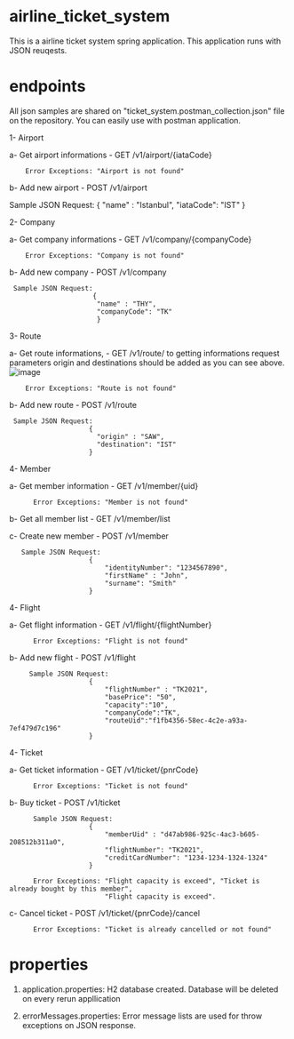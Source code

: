 # airline_ticket_system

This is a airline ticket system spring application.
This application runs with JSON reuqests.


# endpoints

All json samples are shared on "ticket_system.postman_collection.json" file on the repository. You can easily use with postman application.

1- Airport

  a- Get airport informations - GET /v1/airport/{iataCode}
  
        Error Exceptions: "Airport is not found"
        
  
  b- Add new airport          - POST /v1/airport
  
   Sample JSON Request:
                         {
                          "name" : "Istanbul",
                          "iataCode": "IST"
                      }
                      
2- Company
  
  a- Get company informations - GET /v1/company/{companyCode}
  
        Error Exceptions: "Company is not found"
  
  
  b- Add new company          - POST /v1/company  
  
     Sample JSON Request:
                         {
                          "name" : "THY",
                          "companyCode": "TK"
                          }
 
3- Route
  
  a- Get route informations, - GET /v1/route/
    to getting informations
    request parameters origin 
    and destinations should be
    added as you can see above.
    ![image](https://user-images.githubusercontent.com/30997410/116151328-24cff300-a6ed-11eb-96fd-c4f2b643ee1d.png)

        Error Exceptions: "Route is not found"
            
  
  b- Add new route          - POST /v1/route  
  
     Sample JSON Request:
                        {
                          "origin" : "SAW",
                          "destination": "IST"
                        }
 
4- Member
 
  a- Get member information  - GET /v1/member/{uid}
  
          Error Exceptions: "Member is not found"
                      
  b- Get all member list     - GET /v1/member/list
  
  c- Create new member       - POST /v1/member
  
       Sample JSON Request:
                        {
                            "identityNumber": "1234567890",
                            "firstName" : "John",
                            "surname": "Smith"
                        }
 
4- Flight

  a- Get flight information - GET /v1/flight/{flightNumber}
  
          Error Exceptions: "Flight is not found"
  
  b- Add new flight         - POST /v1/flight
  
  
         Sample JSON Request:
                        {
                            "flightNumber" : "TK2021",
                            "basePrice": "50",
                            "capacity":"10",
                            "companyCode":"TK",
                            "routeUid":"f1fb4356-58ec-4c2e-a93a-7ef479d7c196"
                        }
                        
4- Ticket

  a- Get ticket information - GET /v1/ticket/{pnrCode}
  
          Error Exceptions: "Ticket is not found"
  
  b- Buy ticket             - POST /v1/ticket
                  
          Sample JSON Request:
                        {
                            "memberUid" : "d47ab986-925c-4ac3-b605-208512b311a0",
                            "flightNumber": "TK2021",
                            "creditCardNumber": "1234-1234-1324-1324"
                        }
                        
          Error Exceptions: "Flight capacity is exceed", "Ticket is already bought by this member",
                            "Flight capacity is exceed".
                        
  c- Cancel ticket         - POST /v1/ticket/{pnrCode}/cancel
         
          Error Exceptions: "Ticket is already cancelled or not found"
  
# properties

1.  application.properties: H2 database created. Database will be deleted on every rerun appllication

2.  errorMessages.properties: Error message lists are used for throw exceptions on JSON response.
      
